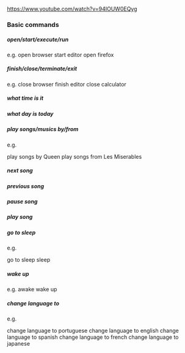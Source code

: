 https://www.youtube.com/watch?v=94IOUW0EQyg

### Basic commands

##### open/start/execute/run <app>

e.g.
open browser
start editor
open firefox

##### finish/close/terminate/exit <app>

e.g.
close browser
finish editor
close calculator

##### what time is it

##### what day is today

##### play songs/musics by/from <artist>

e.g.

play songs by Queen
play songs from Les Miserables

##### next song

##### previous song

##### pause song

##### play song

##### go to sleep

e.g.

go to sleep
sleep

##### wake up

e.g.
awake
wake up

##### change language to <language>

e.g.

change language to portuguese
change language to english
change language to spanish
change language to french
change language to japanese
